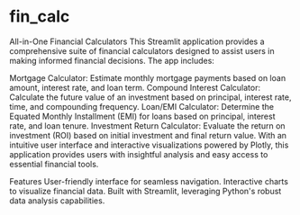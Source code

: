 # fin_calc
All-in-One Financial Calculators
This Streamlit application provides a comprehensive suite of financial calculators designed to assist users in making informed financial decisions. The app includes:

Mortgage Calculator: Estimate monthly mortgage payments based on loan amount, interest rate, and loan term.
Compound Interest Calculator: Calculate the future value of an investment based on principal, interest rate, time, and compounding frequency.
Loan/EMI Calculator: Determine the Equated Monthly Installment (EMI) for loans based on principal, interest rate, and loan tenure.
Investment Return Calculator: Evaluate the return on investment (ROI) based on initial investment and final return value.
With an intuitive user interface and interactive visualizations powered by Plotly, this application provides users with insightful analysis and easy access to essential financial tools.

Features
User-friendly interface for seamless navigation.
Interactive charts to visualize financial data.
Built with Streamlit, leveraging Python's robust data analysis capabilities.
